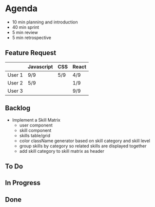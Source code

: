 # Agenda

- 10 min planning and introduction
- 40 min sprint
- 5 min review
- 5 min retrospective

## Feature Request
|        | Javascript | CSS | React |
|--------|------------|-----|-------|
| User 1 | 9/9        | 5/9 | 4/9   |
| User 2 | 5/9        |     | 1/9   |
| User 3 |            |     | 9/9   |

## Backlog
* Implement a Skill Matrix
    * user component
    * skill component
    * skills table/grid
    * color className generator based on skill category and skill level
    * group skills by category so related skills are displayed together
    * add skill category to skill matrix as header

## To Do

## In Progress

## Done
